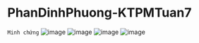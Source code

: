 # PhanDinhPhuong-KTPMTuan7
`Minh chứng`
![image](https://user-images.githubusercontent.com/81177274/197460797-3cb2fc0b-643a-4950-86dd-287d7086bebe.png)
![image](https://user-images.githubusercontent.com/81177274/197460823-e7f60725-2826-4965-8fe3-57dd85a76e99.png)
![image](https://user-images.githubusercontent.com/81177274/197461023-52dd6fb8-3c36-482a-8418-9ee2e369d88b.png)
![image](https://user-images.githubusercontent.com/81177274/197461105-03381439-ff53-43a1-9100-4f7b2989b4f2.png)

